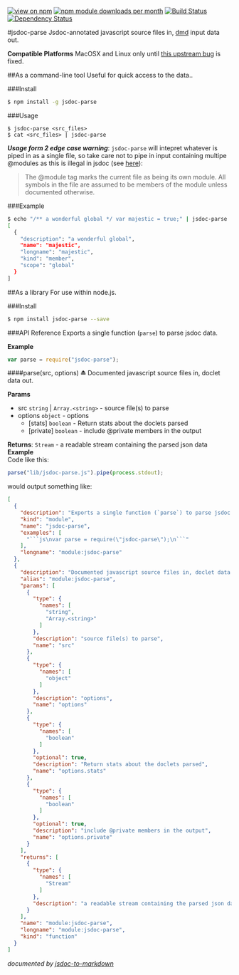 [![view on npm](http://img.shields.io/npm/v/jsdoc-parse.svg)](https://www.npmjs.org/package/jsdoc-parse)
[![npm module downloads per month](http://img.shields.io/npm/dm/jsdoc-parse.svg)](https://www.npmjs.org/package/jsdoc-parse)
[![Build Status](https://travis-ci.org/75lb/jsdoc-parse.svg?branch=master)](https://travis-ci.org/75lb/jsdoc-parse)
[![Dependency Status](https://david-dm.org/75lb/jsdoc-parse.svg)](https://david-dm.org/75lb/jsdoc-parse)

#jsdoc-parse
Jsdoc-annotated javascript source files in, [dmd](https://github.com/75lb/dmd) input data out. 

**Compatible Platforms**
MacOSX and Linux only until [this upstream bug](https://github.com/jsdoc3/jsdoc/issues/713) is fixed. 

##As a command-line tool
Useful for quick access to the data.. 

###Install
```sh
$ npm install -g jsdoc-parse
```

###Usage
```
$ jsdoc-parse <src_files>
$ cat <src_files> | jsdoc-parse 
```

***Usage form 2 edge case warning***: `jsdoc-parse` will intepret whatever is piped in as a single file, so take care not to pipe in input containing multipe @modules as this is illegal in jsdoc (see [here](http://usejsdoc.org/tags-module.html)):

> The @module tag marks the current file as being its own module. All symbols in the file are assumed to be members of the module unless documented otherwise.

###Example
```sh
$ echo "/** a wonderful global */ var majestic = true;" | jsdoc-parse
[
  {
    "description": "a wonderful global",
    "name": "majestic",
    "longname": "majestic",
    "kind": "member",
    "scope": "global"
  }
]
```

##As a library
For use within node.js. 

###Install
```sh
$ npm install jsdoc-parse --save
```

###API Reference
Exports a single function (`parse`) to parse jsdoc data.

**Example**  
```js
var parse = require("jsdoc-parse");
```

<a name="exp_module_jsdoc-parse"></a>
####parse(src, options) ⏏
Documented javascript source files in, doclet data out.

**Params**

- src `string` | `Array.<string>` - source file(s) to parse
- options `object` - options
  - [stats] `boolean` - Return stats about the doclets parsed
  - [private] `boolean` - include @private members in the output

**Returns**: `Stream` - a readable stream containing the parsed json data  
**Example**  
Code like this: 
```js
parse("lib/jsdoc-parse.js").pipe(process.stdout);
```

would output something like: 
```json
[
  {
    "description": "Exports a single function (`parse`) to parse jsdoc data.",
    "kind": "module",
    "name": "jsdoc-parse",
    "examples": [
      "```js\nvar parse = require(\"jsdoc-parse\");\n```"
    ],
    "longname": "module:jsdoc-parse"
  },
  {
    "description": "Documented javascript source files in, doclet data out.",
    "alias": "module:jsdoc-parse",
    "params": [
      {
        "type": {
          "names": [
            "string",
            "Array.<string>"
          ]
        },
        "description": "source file(s) to parse",
        "name": "src"
      },
      {
        "type": {
          "names": [
            "object"
          ]
        },
        "description": "options",
        "name": "options"
      },
      {
        "type": {
          "names": [
            "boolean"
          ]
        },
        "optional": true,
        "description": "Return stats about the doclets parsed",
        "name": "options.stats"
      },
      {
        "type": {
          "names": [
            "boolean"
          ]
        },
        "optional": true,
        "description": "include @private members in the output",
        "name": "options.private"
      }
    ],
    "returns": [
      {
        "type": {
          "names": [
            "Stream"
          ]
        },
        "description": "a readable stream containing the parsed json data"
      }
    ],
    "name": "module:jsdoc-parse",
    "longname": "module:jsdoc-parse",
    "kind": "function"
  }
]
```




*documented by [jsdoc-to-markdown](https://github.com/75lb/jsdoc-to-markdown)*
